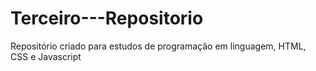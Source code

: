 # Terceiro---Repositorio
Repositório criado para estudos de programação em linguagem, HTML, CSS e Javascript

